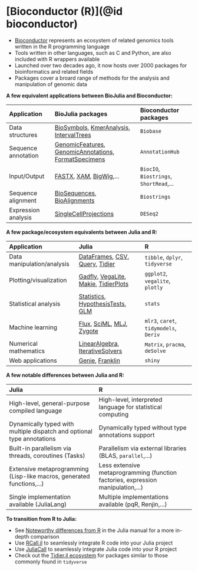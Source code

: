 # [Bioconductor (R)](@id bioconductor)

* [Bioconductor](https://www.bioconductor.org/) represents an ecosystem of
  related genomics tools written in the R programming language
* Tools written in other languages, such as C and Python, are also included with
  R wrappers available 
* Launched over two decades ago, it now hosts over 2000 packages for
  bioinformatics and related fields
* Packages cover a broard range of methods for the analysis and manipulation of
  genomic data

**A few equivalent applications between BioJulia and Bioconductor:**

| Application         | BioJulia packages                                                                                                                                                                                            | Bioconductor packages                   |
|:--------------------|:-------------------------------------------------------------------------------------------------------------------------------------------------------------------------------------------------------------|:----------------------------------------|
| Data structures     | [BioSymbols](https://biojulia.dev/BioSymbols.jl/stable/), [KmerAnalysis](https://github.com/BioJulia/KmerAnalysis.jl), [IntervalTrees](https://biojulia.dev/IntervalTrees.jl/stable/)                        | `Biobase`                               |
| Sequence annotation | [GenomicFeatures](https://biojulia.dev/GenomicFeatures.jl/stable/), [GenomicAnnotations](https://biojulia.dev/GenomicAnnotations.jl/dev/), [FormatSpecimens](https://github.com/BioJulia/FormatSpecimens.jl) | `AnnotationHub`                         |
| Input/Output        | [FASTX](https://biojulia.dev/FASTX.jl/stable/), [XAM](https://biojulia.dev/XAM.jl/stable/), [BigWig](https://biojulia.dev/BigWig.jl/dev/),...                                                                | `BiocIO`, `Biostrings`, `ShortRead`,... |
| Sequence alignment  | [BioSequences](https://biojulia.dev/BioSequences.jl/stable/), [BioAlignments](https://biojulia.dev/BioAlignments.jl/stable/)                                                                                 | `Biostrings`                            |
| Expression analysis | [SingleCellProjections](https://biojulia.dev/SingleCellProjections.jl/dev/)                                                                                                                                  | `DESeq2`                                |

**A few package/ecosystem equivalents between Julia and R:**

| Application                | Julia                                                                                                                                                                                                        | R                                      |
|:---------------------------|:-------------------------------------------------------------------------------------------------------------------------------------------------------------------------------------------------------------|:---------------------------------------|
| Data manipulation/analysis | [DataFrames](https://dataframes.juliadata.org/stable/), [CSV](https://csv.juliadata.org/stable/), [Query](https://www.queryverse.org/Query.jl/stable/), [Tidier](https://tidierorg.github.io/Tidier.jl/dev/) | `tibble`, `dplyr`, `tidyverse`         |
| Plotting/visualization     | [Gadfly](http://gadflyjl.org/stable/), [VegaLite](https://www.queryverse.org/VegaLite.jl/stable/), [Makie](https://docs.makie.org/stable/), [TidierPlots](https://github.com/TidierOrg/TidierPlots.jl)       | `ggplot2`, `vegalite`, `plotly`        |
| Statistical analysis       | [Statistics](https://docs.julialang.org/en/v1/stdlib/Statistics/), [HypothesisTests](https://github.com/JuliaStats/HypothesisTests.jl), [GLM](https://github.com/JuliaStats/GLM.jl)                          | `stats`                                |
| Machine learning           | [Flux](https://fluxml.ai/Flux.jl/stable/), [SciML](https://sciml.ai/), [MLJ](https://alan-turing-institute.github.io/MLJ.jl/stable/), [Zygote](https://fluxml.ai/Zygote.jl/stable/)                          | `mlr3`, `caret`, `tidymodels`, `Deriv` |
| Numerical mathematics      | [LinearAlgebra](https://docs.julialang.org/en/v1/stdlib/LinearAlgebra/), [IterativeSolvers](https://iterativesolvers.julialinearalgebra.org/dev/)                                                            | `Matrix`, `pracma`, `deSolve`          |
| Web applications           | [Genie](https://genieframework.com/), [Franklin](https://franklinjl.org/)                                                                                                                                    | `shiny`                                |

**A few notable differences between Julia and R:**

| Julia                                                                  | R                                                                                |
|:-----------------------------------------------------------------------|:---------------------------------------------------------------------------------|
| High-level, general-purpose compiled language                          | High-level, interpreted language for statistical computing                       |
| Dynamically typed with multiple dispatch and optional type annotations | Dynamically typed without type annotations support                               |
| Built-in parallelism via threads, coroutines (Tasks)                   | Parallelism via external libraries (BLAS, `parallel`,...)                        |
| Extensive metaprogramming (Lisp-like macros, generated functions,...)  | Less extensive metaprogramming (function factories, expression manipulation,...) |
| Single implementation available (JuliaLang)                            | Multiple implementations available (pqR, Renjin,...)                             |

**To transition from R to Julia:**
* See [Noteworthy differences from
  R](https://docs.julialang.org/en/v1/manual/noteworthy-differences/#Noteworthy-differences-from-R)
  in the Julia manual for a more in-depth comparison
* Use [RCall.jl](https://github.com/JuliaInterop/RCall.jl.git) to seamlessly
  integrate R code into your Julia project
* Use
  [JuliaCall](https://cran.r-project.org/web/packages/JuliaCall/readme/README.html)
  to seamlessly integrate Julia code into your R project
* Check out the [Tidier.jl
  ecosystem](https://tidierorg.github.io/Tidier.jl/dev/) for packages similar to
  those commonly found in `tidyverse`

